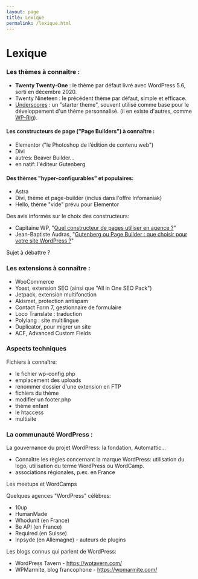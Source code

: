 ```yaml
---
layout: page
title: Lexique
permalink: /lexique.html
---
```



# Lexique



### Les thèmes à connaître :

- **Twenty Twenty-One** : le thème par défaut livré avec WordPress 5.6, sorti en décembre 2020.
- Twenty Nineteen : le précédent thème par défaut, simple et efficace.
- [Underscores](https://underscores.me/) : un "starter theme", souvent utilisé comme base pour le développement d'un thème personnalisé. (il en existe d'autres, comme [WP-Rig](https://wprig.io/)).

#### Les constructeurs de page ("Page Builders") à connaître :

- Elementor ("le Photoshop de l’édition de contenu web")
- Divi
- autres: Beaver Builder...
- en natif: l'éditeur Gutenberg

#### Des thèmes "hyper-configurables" et populaires:

- Astra
- Divi, thème et page-builder (inclus dans l'offre Infomaniak)
- Hello, thème "vide" prévu pour Elementor

Des avis informés sur le choix des constructeurs:

- Capitaine WP, "[Quel constructeur de pages utiliser en agence ?](https://capitainewp.io/formations/developper-theme-wordpress/page-builders/)"
-  Jean-Baptiste Audras, "[Gutenberg ou Page Builder : que choisir pour votre site WordPress ?](https://www.whodunit.fr/gutenberg-ou-page-builder-que-choisir-pour-votre-site-wordpress/)"

Sujet à débattre ?

### Les extensions à connaître : 

- WooCommerce
- Yoast, extension SEO (ainsi que "All in One SEO Pack")
- Jetpack, extension multifonction
- Akismet, protection antispam
- Contact Form 7, gestionnaire de formulaire
- Loco Translate : traduction
- Polylang : site multilingue
- Duplicator, pour migrer un site
- ACF, Advanced Custom Fields

### Aspects techniques

Fichiers à connaître: 

- le fichier wp-config.php
- emplacement des uploads
- renommer dossier d'une extension en FTP
- fichiers du thème
- modifier un footer.php
- thème enfant
- le htaccess
- multisite

### La communauté WordPress :

La gouvernance du projet WordPress: la fondation, Automattic...

- Connaître les règles concernant la marque WordPress: utilisation du logo, utilisation du terme WordPress ou WordCamp.
- associations régionales, p.ex. en France

Les meetups et WordCamps

Quelques agences "WordPress" célèbres: 

- 10up
- HumanMade
- Whodunit (en France)
- Be API (en France)
- Required (en Suisse)
- Inpsyde (en Allemagne) - auteurs de plugins 


Les blogs connus qui parlent de WordPress:

- WordPress Tavern - https://wptavern.com/
- WPMarmite, blog francophone - https://wpmarmite.com/